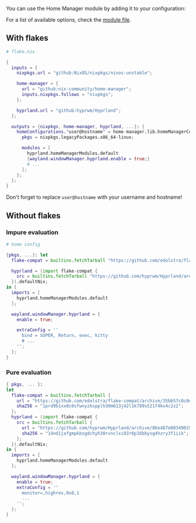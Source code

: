 You can use the Home Manager module by adding it to your configuration:

For a list of available options, check the
[module file](https://github.com/hyprwm/Hyprland/blob/main/nix/hm-module.nix).

## With flakes

```nix
# flake.nix

{
  inputs = {
    nixpkgs.url = "github:NixOS/nixpkgs/nixos-unstable";

    home-manager = {
      url = "github:nix-community/home-manager";
      inputs.nixpkgs.follows = "nixpkgs";
    };

    hyprland.url = "github:hyprwm/Hyprland";
  };

  outputs = {nixpkgs, home-manager, hyprland, ...}: {
    homeConfigurations."user@hostname" = home-manager.lib.homeManagerConfiguration {
      pkgs = nixpkgs.legacyPackages.x86_64-linux;

      modules = [
        hyprland.homeManagerModules.default
        {wayland.windowManager.hyprland.enable = true;}
        # ...
      ];
    };
  };
}
```

Don't forget to replace `user@hostname` with your username and hostname!

## Without flakes
### Impure evaluation 
```nix
# home config

{pkgs, ...}: let
  flake-compat = builtins.fetchTarball "https://github.com/edolstra/flake-compat/archive/master.tar.gz";

  hyprland = (import flake-compat {
    src = builtins.fetchTarball "https://github.com/hyprwm/Hyprland/archive/master.tar.gz";
  }).defaultNix;
in {
  imports = [
    hyprland.homeManagerModules.default
  ];

  wayland.windowManager.hyprland = {
    enable = true;

    extraConfig = ''
      bind = SUPER, Return, exec, kitty
      # ...
    '';
  };
}
```
### Pure evaluation
```nix
{ pkgs, ... }:
let
  flake-compat = builtins.fetchTarball {
    url = "https://github.com/edolstra/flake-compat/archive/35bb57c0c8d8b62bbfd284272c928ceb64ddbde9.tar.gz";
    sha256 = "1prd9b1xx8c0sfwnyzkspplh30m613j42l1k789s521f4kv4c2z2";
  };
  hyprland = (import flake-compat {
    src = builtins.fetchTarball {
      url = "https://github.com/hyprwm/Hyprland/archive/86e487e003490195f88b8deaf2b1f4baa75b0058.tar.gz";
      sha256 = "14nd1jafgmpkbsgdchyh30rvnclxi83r6p16bbysg4hzry3f1iik";
    };
  }).defaultNix;
in {
  imports = [
    hyprland.homeManagerModules.default
  ];

  wayland.windowManager.hyprland = {
    enable = true;
    extraConfig = ''
      monitor=,highres,0x0,1
      ...
    '';
  };
}
```
